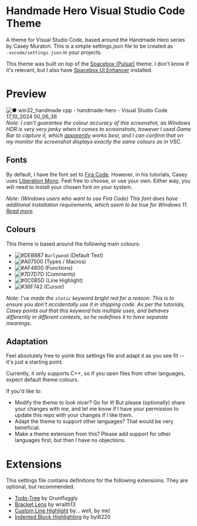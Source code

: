 # Handmade Hero Visual Studio Code Theme

A theme for Visual Studio Code, based around the Handmade Hero series by Casey Muratori.
This is a simple settings.json file to be created as `.vscode/settings.json` in your projects.

This theme was built on top of the [Spacebox (Pulsar)](https://marketplace.visualstudio.com/items?itemName=SpaceBox.spacebox-theme) theme. I don't know if it's relevant, but I also have [Spacebox UI Enhancer](https://marketplace.visualstudio.com/items?itemName=SpaceBox.spacebox-ui) installed.

# Preview
![● win32_handmade cpp - handmade-hero - Visual Studio Code 17_10_2024 00_06_38](https://github.com/user-attachments/assets/3553716a-ddf8-4fab-ad70-2237f7ddfc86)
<em>Note: I can't guarantee the colour accuracy of this screenshot, as Windows HDR is very very janky when it comes to screenshots, however I used Game Bar to capture it, which [apparently](https://www.reddit.com/r/OLED_Gaming/comments/yrw3s2/comment/ivwlf3v/?utm_source=share&utm_medium=web3x&utm_name=web3xcss&utm_term=1&utm_content=share_button) works best, and I can confirm that on my monitor the screenshot displays exactly the same colours as in VSC.</em>

## Fonts
By default, I have the font set to [Fira Code](https://github.com/tonsky/FiraCode). However, in his tutorials, Casey uses [Liberation Mono](https://www.fontsquirrel.com/fonts/liberation-mono). Feel free to choose, or use your own. Either way, you will need to install your chosen font on your system.

<em>Note: (Windows users who want to use Fira Code) This font does have additional installation requirements, which seem to be true for Windows 11. [Read more](https://github.com/tonsky/FiraCode/wiki/Installing#windows).</em>

## Colours
This theme is based around the following main colours:
- ![#DEB887](https://placehold.co/10x10/DEB887/DEB887.png) `Burlywood` (Default Text)
- ![#A07500](https://placehold.co/10x10/A07500/A07500.png) (Types / Macros)
- ![#AF4600](https://placehold.co/10x10/AF4600/AF4600.png) (Functions)
- ![#7D7D7D](https://placehold.co/10x10/7D7D7D/7D7D7D.png) (Comments)
- ![#0C0B5D](https://placehold.co/10x10/0C0B5D/0C0B5D.png) (Line Highlight)
- ![#36F742](https://placehold.co/10x10/36F742/36F742.png) (Cursor)

<em>Note: I've made the `static` keyword bright red for a reason. This is to ensure you don't accidentally use it in shipping code. As per the tutorials, Casey points out that this keyword has multiple uses, and behaves differently in different contexts, so
he redefines it to have separate meanings.</em>

## Adaptation
Feel absolutely free to yoink this settings file and adapt it as you see fit -- it's just a starting point.

Currently, it only supports C++, so if you open files from other languages, expect default theme colours.

If you'd like to:
- Modify the theme to look nicer? Go for it! But please (optionally) share your changes with me, and let me know if I have your permission to update this repo with your changes if I like them.
- Adapt the theme to support other languages? That would be very beneficial.
- Make a theme extension from this? Please add support for other languages first, but then I have no objections.

# Extensions
This settings file contains definitions for the following extensions. They are optional, but recommended.
- [Todo-Tree](https://marketplace.visualstudio.com/items?itemName=Gruntfuggly.todo-tree) by Gruntfuggly
- [Bracket Lens](https://marketplace.visualstudio.com/items?itemName=wraith13.bracket-lens) by wraith13
- [Custom Line Highlight](https://marketplace.visualstudio.com/items?itemName=Logix.custom-line-highlight) by... well, by me!
- [Indented Block Highlighting](https://marketplace.visualstudio.com/items?itemName=byi8220.indented-block-highlighting) by byi8220
